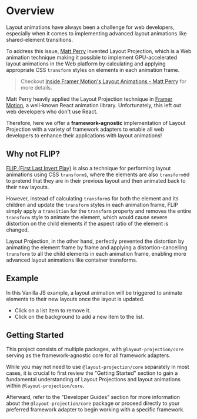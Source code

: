 # Overview

Layout animations have always been a challenge for web developers, especially when it comes to implementing advanced layout animations like shared-element transitions.

To address this issue, [Matt Perry](https://github.com/mattgperry) invented Layout Projection, which is a Web animation technique making it possible to implement GPU-accelerated layout animations in the Web platform by calculating and applying appropriate CSS `transform` styles on elements in each animation frame.

> Checkout [Inside Framer Motion's Layout Animations - Matt Perry](https://www.youtube.com/watch?v=5-JIu0u42Jc) for more details.

Matt Perry heavily applied the Layout Projection technique in [Framer Motion](https://www.framer.com/motion/), a well-known React animation library. Unfortunately, this left out web developers who don't use React.

Therefore, here we offer a **framework-agnostic** implementation of Layout Projection with a variety of framework adapters to enable all web developers to enhance their applications with layout animations!

## Why not FLIP?

[FLIP (First Last Invert Play)](https://aerotwist.com/blog/flip-your-animations/) is also a technique for performing layout animations using CSS `transform`s, where the elements are also `transform`ed to pretend that they are in their previous layout and then animated back to their new layouts.

However, instead of calculating `transform`s for both the element and its children and update the `transform` styles in each animation frame, FLIP simply apply a `transition` for the `transform` property and removes the entire `transform` style to animate the element, which would cause severe distortion on the child elements if the aspect ratio of the element is changed.

Layout Projection, in the other hand, perfectly prevented the distortion by animating the element frame by frame and applying a distortion-cancelling `transform` to all the child elements in each animation frame, enabling more advanced layout animations like container transforms.

## Example

In this Vanilla JS example, a layout animation will be triggered to animate elements to their new layouts once the layout is updated.

- Click on a list item to remove it.
- Click on the background to add a new item to the list.

<md-iframe src="https://stackblitz.com/edit/layout-projection-example-list?embed=1&file=index.ts&hideNavigation=1&view=preview">
</md-iframe>

## Getting Started

This project consists of multiple packages, with `@layout-projection/core` serving as the framework-agnostic core for all framework adapters.

While you may not need to use `@layout-projection/core` separately in most cases, it is crucial to first review the "Getting Started" section to gain a fundamental understanding of Layout Projections and layout animations within `@layout-projection/core`.

Afterward, refer to the "Developer Guides" section for more information about the `@layout-projection/core` package or proceed directly to your preferred framework adapter to begin working with a specific framework.
